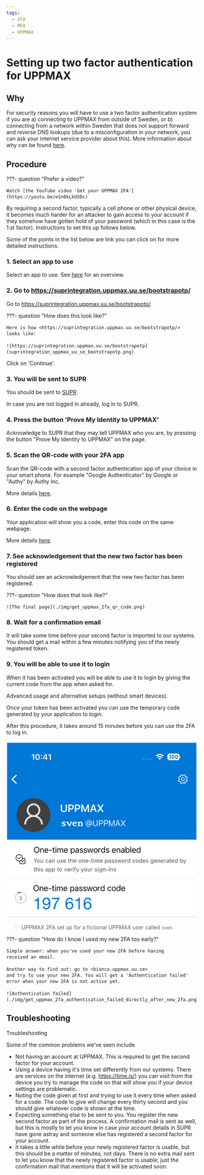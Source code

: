 ```yaml
---
tags:
  - 2FA
  - MFA
  - UPPMAX
---
```


# Setting up two factor authentication for UPPMAX

## Why

For security reasons you will have to use a two factor authentication system
if you are a) connecting to UPPMAX from outside of Sweden, or b) connecting
from a network within Sweden that does not support forward and reverse DNS
lookups (due to a misconfiguration in your network, you can ask your
internet service provider about this). More information about why can be
found
[here](https://www.uu.se/en/centre/uppmax/get-started/2-factor/why-2-factor).

## Procedure

???- question "Prefer a video?"

    Watch [the YouTube video 'Get your UPPMAX 2FA'](https://youtu.be/eSn0kLkU5Dc)


By requiring a second factor, typically a cell phone or other physical device, it becomes much harder for an attacker to gain access to your account if they somehow have gotten hold of your password (which in this case is the 1:st factor). Instructions to set this up follows below.

Some of the points in the list below are link you can click on for more detailed instructions.

### 1. Select an app to use

Select an app to use.
See [here](../software/2fa_apps.md)
for an overview.

### 2. Go to <https://suprintegration.uppmax.uu.se/bootstrapotp/>

Go to <https://suprintegration.uppmax.uu.se/bootstrapotp/>.

???- question "How does this look like?"

    Here is how <https://suprintegration.uppmax.uu.se/bootstrapotp/>
    looks like:

    ![https://suprintegration.uppmax.uu.se/bootstrapotp](suprintegration_uppmax_uu_se_bootstrapotp.png)

Click on 'Continue'.

### 3. You will be sent to SUPR

You should be sent to
[SUPR](../getting_started/supr.md).

In case you are not logged in already, log in to SUPR.

### 4. Press the button 'Prove My Identity to UPPMAX'

Acknowledge to SUPR that they may tell UPPMAX who you are,
by pressing the button "Prove My Identity to UPPMAX" on the page.

### 5. Scan the QR-code with your 2FA app

Scan the QR-code with a second factor authentication app of your choice
in your smart phone. For example "Google Authenticator" by Google
or "Authy" by Authy Inc.

More details [here](get_uppmax_2fa_qr.md).

### 6. Enter the code on the webpage

Your application will show you a code, enter this code on the same webpage.

More details [here](get_uppmax_2fa_qr_code.md).

### 7. See acknowledgement that the new two factor has been registered

You should see an acknowledgement that the new two factor has been registered.

???- question "How does that look like?"

    ![The final page](./img/get_uppmax_2fa_qr_code.png)

### 8. Wait for a confirmation email

It will take some time before your second factor is imported to our systems.
You should get a mail within a few minutes notifying you of the newly registered token.

### 9. You will be able to use it to login

When it has been activated you will be able to use it to login
by giving the current code from the app when asked for.

Advanced usage and alternative setups (without smart devices).

Once your token has been activated you can use the temporary code generated by
your application to login.

After this procedure, it takes around 15 minutes before you can use
the 2FA to log in.

![UPPMAX 2FA set up for a fictional UPPMAX user called `sven`](./img/uppmax_2fa.png)

> UPPMAX 2FA set up for a fictional UPPMAX user called `sven`

???- question "How do I know I used my new 2FA too early?"

    Simple answer: when you've used your new 2FA before having
    received an email.

    Another way to find out: go to <bianca.uppmax.uu.se>
    and try to use your new 2FA. You will get a 'Authentication failed'
    error when your new 2FA is not active yet.

    ![Authentication failed](./img/get_uppmax_2fa_authentication_failed_directly_after_new_2fa.png)

## Troubleshooting

Troubleshooting

Some of the common problems we've seen include

- Not having an account at UPPMAX. This is required to get the second factor for your account.
- Using a device having it's time set differently from our systems. There are services on the internet (e.g. <https://time.is/>) you can visit from the device you try to manage the code on that will show you if your device settings are problematic.
- Noting the code given at first and trying to use it every time when asked for a code. The code to give will change every thirty second and you should give whatever code is shown at the time.
- Expecting something else to be sent to you. You register the new second factor as part of the process. A confirmation mail is sent as well, but this is mostly to let you know in case your account details in SUPR have gone astray and someone else has registered a second factor for your account.
- It takes a little while before your newly registered factor is usable, but this should be a matter of minutes, not days. There is no extra mail sent to let you know that the newly registered factor is usable, just the confirmation mail that mentions that it will be activated soon.
